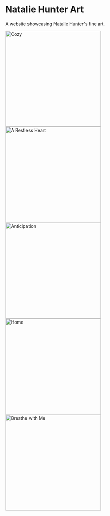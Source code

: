 # Natalie Hunter Art

A website showcasing Natalie Hunter's fine art.

<img src="https://github.com/nnhntr/nnhntr.github.io/blob/master/images/soul-companions/cozy.jpg?raw=true" title="Cozy" height="300">
<img src="https://github.com/nnhntr/nnhntr.github.io/blob/master/images/soul-companions/a-restless-heart.jpg?raw=true" title="A Restless Heart" height="300">
<img src="https://github.com/nnhntr/nnhntr.github.io/blob/master/images/soul-companions/anticipation.jpg?raw=true" title="Anticipation" height="300">
<img src="https://github.com/nnhntr/nnhntr.github.io/blob/master/images/soul-companions/home.jpg?raw=true" title="Home" height="300">
<img src="https://github.com/nnhntr/nnhntr.github.io/blob/master/images/soul-companions/breathe-with-me.jpg?raw=true"  title="Breathe with Me" height="300">
